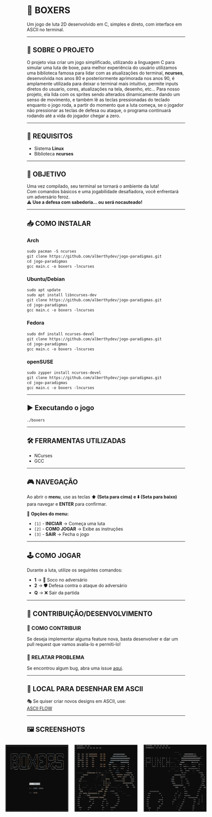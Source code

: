 # 🥊 BOXERS  
Um jogo de luta 2D desenvolvido em C, simples e direto, com interface em ASCII no terminal.

---

## 📌 SOBRE O PROJETO  
O projeto visa criar um jogo simplificado, utilizando a linguagem C para simular uma luta de boxe, para melhor experiência do
usuário utilizamos uma biblioteca famosa para lidar com as atualizações do terminal, **ncurses**, desenvolvida nos anos 80 e
posteriormente aprimorada nos anos 90, é amplamente utilizada para deixar o terminal mais intuitivo, permite inputs diretos
do usuario, cores, atualizações na tela, desenho, etc... Para nosso projeto, ela lida com os sprites sendo alterados
dinamicamente dando um senso de movimento, e também lê as teclas pressionadas do teclado enquanto o jogo roda,
a partir do momento que a luta começa, se o jogador não pressionar as teclas de defesa ou ataque, o programa continuará
rodando até a vida do jogador chegar a zero.

---

## 🔧 REQUISITOS  
- Sistema **Linux**  
- Biblioteca **ncurses**  

---

## 🎯 OBJETIVO  
Uma vez compilado, seu terminal se tornará o ambiente da luta!  
Com comandos básicos e uma jogabilidade desafiadora, você enfrentará um adversário feroz.  
⚠️ **Use a defesa com sabedoria... ou será nocauteado!**  

---

## 📥 COMO INSTALAR  
### Arch
```
sudo pacman -S ncurses
git clone https://github.com/alberthydev/jogo-paradigmas.git
cd jogo-paradigmas
gcc main.c -o boxers -lncurses
```

### Ubuntu/Debian
```
sudo apt update
sudo apt install libncurses-dev
git clone https://github.com/alberthydev/jogo-paradigmas.git
cd jogo-paradigmas
gcc main.c -o boxers -lncurses
```

### Fedora
```
sudo dnf install ncurses-devel
git clone https://github.com/alberthydev/jogo-paradigmas.git
cd jogo-paradigmas
gcc main.c -o boxers -lncurses
```

### openSUSE
```
sudo zypper install ncurses-devel
git clone https://github.com/alberthydev/jogo-paradigmas.git
cd jogo-paradigmas
gcc main.c -o boxers -lncurses
```
---

## ▶️ Executando o jogo
```
./boxers
```

---

## 🛠️ FERRAMENTAS UTILIZADAS  
- NCurses
- GCC

---

## 🎮 NAVEGAÇÃO  
Ao abrir o **menu**, use as teclas **⬆️ (Seta para cima) e ⬇️ (Seta para baixo)** para navegar e **ENTER** para confirmar.  

📌 **Opções do menu:**  
- `[1]` - **INICIAR** → Começa uma luta  
- `[2]` - **COMO JOGAR** → Exibe as instruções  
- `[3]` - **SAIR** → Fecha o jogo  

---

## 🕹️ COMO JOGAR  
Durante a luta, utilize os seguintes comandos:  
- **1** → 🥊 Soco no adversário  
- **2** → 🛡️ Defesa contra o ataque do adversário  
- **Q** → ❌ Sair da partida  

---

## 🤝 CONTRIBUIÇÃO/DESENVOLVIMENTO  

### 📝 COMO CONTRIBUIR  
Se deseja implementar alguma feature nova, basta desenvolver e dar um pull request que vamos avalia-lo e permiti-lo!

### 🐛 RELATAR PROBLEMA  
Se encontrou algum bug, abra uma issue [aqui](https://github.com/alberthydev/jogo-paradigmas/issues). 

---

## 🎨 LOCAL PARA DESENHAR EM ASCII  
🎭 Se quiser criar novos designs em ASCII, use:  
[ASCII FLOW](https://asciiflow.com/#/)  

---

## 🖼️ SCREENSHOTS
<div style="display: flex; justify-content: center;">
    <img src="screenshots/screen1.png" alt="Screenshot 1" style="width: 200px; margin: 10px;">
    <img src="screenshots/screen2.png" alt="Screenshot 2" style="width: 200px; margin: 10px;">
    <img src="screenshots/screen3.png" alt="Screenshot 3" style="width: 200px; margin: 10px;">
</div>
